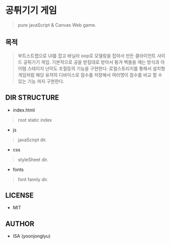 # 공튀기기 게임
> pure javaScript & Canvas Web game.

## 목적
> 부트스트랩으로 UI를 잡고 바닐라 oop로 모델링을 잡아서 만든 클라이언트 사이드 공튀기기 게임.
> 기본적으로 공을 받침대로 받아서 튕겨 벽돌을 깨는 방식과 아이템 스테이지 난이도 조절등의 기능을 구현한다.
> 로컬스토리지를 통해서 설치형 게임처럼 해당 유저의 디바이스로 점수를 저장해서 여러명이 점수를 비교 할 수 있는 기능 까지 구현한다.

## DIR STRUCTURE
- index.html
> root static index
- js
> javaScirpt dir.
- css
> styleSheet dir.
- fonts
> font family dir.

## LICENSE
- MIT

## AUTHOR
- ISA (yoonjonglyu)